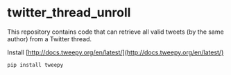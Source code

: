 # twitter_thread_unroll

This repository contains code that can retrieve all valid tweets (by the same author) from a Twitter thread. 

Install  [http://docs.tweepy.org/en/latest/](http://docs.tweepy.org/en/latest/)

`pip install tweepy`
